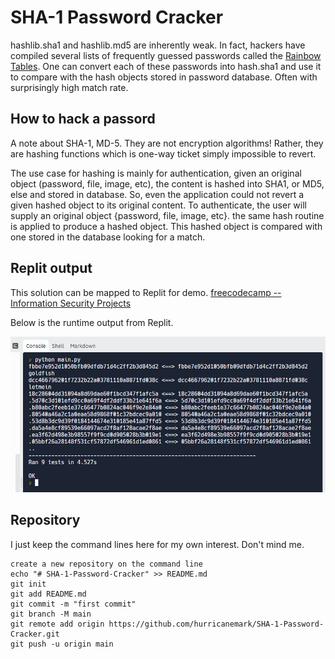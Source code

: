 # SHA-1 Password Cracker

hashlib.sha1 and hashlib.md5 are inherently weak.  In fact, hackers have compiled several lists of frequently guessed passwords called the [Rainbow Tables](http://project-rainbowcrack.com/table.htm).  One can convert each of these passwords into hash.sha1 and use it to compare with the hash objects stored in password database.  Often with surprisingly high match rate.


## How to hack a passord

A note about SHA-1, MD-5.  They are not encryption algorithms!  Rather, they are hashing functions which is one-way ticket simply impossible to revert.

The use case for hashing is mainly for authentication, given an original object (password, file, image, etc), the content is hashed into SHA1, or MD5, else and stored in database.  So, even the application could not revert a given hashed object to its original content.
To authenticate, the user will supply an original object {password, file, image, etc}.  the same hash routine is applied to produce a hashed object.  This hashed object is compared with one stored in the database looking for a match.


## Replit output

This solution can be mapped to Replit for demo.
[freecodecamp -- Information Security Projects](https://www.freecodecamp.org/learn/information-security/information-security-projects/sha-1-password-cracker)


Below is the runtime output from Replit.


![on replit](./ReplitOutput.PNG)

## Repository 

I just keep the command lines here for my own interest.  Don't mind me.

```
create a new repository on the command line
echo "# SHA-1-Password-Cracker" >> README.md
git init
git add README.md
git commit -m "first commit"
git branch -M main
git remote add origin https://github.com/hurricanemark/SHA-1-Password-Cracker.git
git push -u origin main
```
